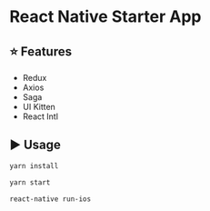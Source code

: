 # React Native Starter App


## :star: Features

- Redux
- Axios
- Saga
- UI Kitten
- React Intl 

## :arrow_forward: Usage

```sh
yarn install
```

```sh
yarn start
```

```sh
react-native run-ios 
```
